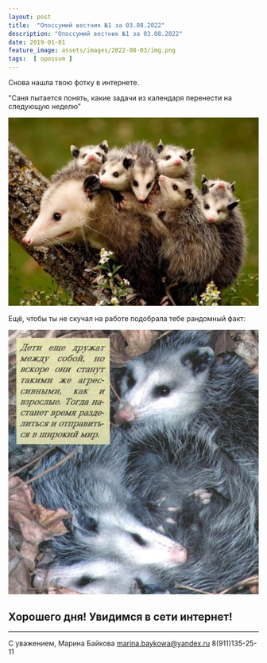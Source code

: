 ```yaml
---
layout: post
title:  "Опоссумий вестник №1 за 03.08.2022"
description: "Опоссумий вестник №1 за 03.08.2022"
date: 2019-01-01
feature_image: assets/images/2022-08-03/img.png
tags:  [ opossum ]
---
```



Снова нашла твою фотку в интернете.

"Саня пытается понять, какие задачи из календаря перенести на следующую неделю”

![](../assets/images/2022-08-03/img.png)

Ещё, чтобы ты не скучал на работе подобрала тебе рандомный факт:

![](../assets/images/2022-08-03/img_1.png)

## Хорошего дня! Увидимся в сети интернет!

---

С уважением, Марина Байкова
marina.baykowa@yandex.ru
8(911)135-25-11
